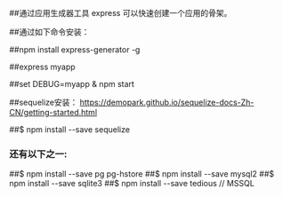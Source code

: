##通过应用生成器工具 express 可以快速创建一个应用的骨架。

##通过如下命令安装：

##npm install express-generator -g

##express myapp

##set DEBUG=myapp & npm start

##sequelize安装：
https://demopark.github.io/sequelize-docs-Zh-CN/getting-started.html

##$ npm install --save sequelize

### 还有以下之一:
##$ npm install --save pg pg-hstore
##$ npm install --save mysql2
##$ npm install --save sqlite3
##$ npm install --save tedious // MSSQL